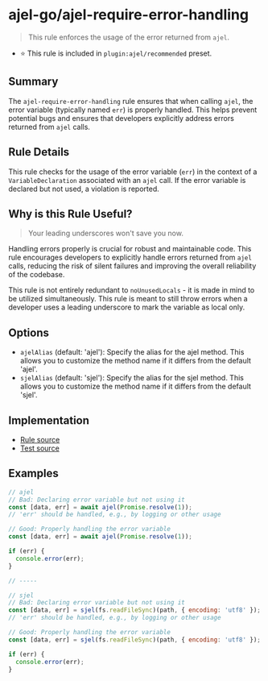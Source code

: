 # ajel-go/ajel-require-error-handling

> This rule enforces the usage of the error returned from `ajel`.

- ⭐️ This rule is included in `plugin:ajel/recommended` preset.

## Summary

The `ajel-require-error-handling` rule ensures that when calling `ajel`, the error variable (typically named `err`) is properly handled. This helps prevent potential bugs and ensures that developers explicitly address errors returned from `ajel` calls.

## Rule Details

This rule checks for the usage of the error variable (`err`) in the context of a `VariableDeclaration` associated with an `ajel` call. If the error variable is declared but not used, a violation is reported.

## Why is this Rule Useful?

> Your leading underscores won't save you now.

Handling errors properly is crucial for robust and maintainable code. This rule encourages developers to explicitly handle errors returned from `ajel` calls, reducing the risk of silent failures and improving the overall reliability of the codebase.

This rule is not entirely redundant to `noUnusedLocals` - it is made in mind to be utilized simultaneously. This rule is meant to still throw errors when a developer uses a leading underscore to mark the variable as local only.

## Options

- `ajelAlias` (default: 'ajel'): Specify the alias for the ajel method. This allows you to customize the method name if it differs from the default 'ajel'.
- `sjelAlias` (default: 'sjel'): Specify the alias for the sjel method. This allows you to customize the method name if it differs from the default 'sjel'.

## Implementation

- [Rule source](https://github.com/Handfish/ajel-go/blob/main/packages/eslint-plugin-ajel/src/rules/ajel-require-error-handling.ts)
- [Test source](https://github.com/Handfish/ajel-go/blob/main/packages/eslint-plugin-ajel/tests/rules/ajel-require-error-handling.ts)

## Examples

```javascript
// ajel
// Bad: Declaring error variable but not using it
const [data, err] = await ajel(Promise.resolve(1));
// 'err' should be handled, e.g., by logging or other usage

// Good: Properly handling the error variable
const [data, err] = await ajel(Promise.resolve(1));

if (err) {
  console.error(err);
}

// -----

// sjel
// Bad: Declaring error variable but not using it
const [data, err] = sjel(fs.readFileSync)(path, { encoding: 'utf8' });
// 'err' should be handled, e.g., by logging or other usage

// Good: Properly handling the error variable
const [data, err] = sjel(fs.readFileSync)(path, { encoding: 'utf8' });

if (err) {
  console.error(err);
}
```
